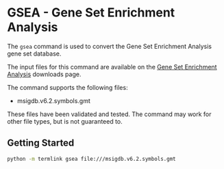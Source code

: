 # GSEA - Gene Set Enrichment Analysis

The `gsea` command is used to convert the Gene Set Enrichment Analysis gene set
database.

The input files for this command are available on the [Gene Set Enrichment Analysis](http://software.broadinstitute.org/gsea/downloads.jsp) downloads page.

The command supports the following files:

- msigdb.v6.2.symbols.gmt

These files have been validated and tested. The command may work for other file
types, but is not guaranteed to.

## Getting Started

```sh
python -m termlink gsea file:///msigdb.v6.2.symbols.gmt
```